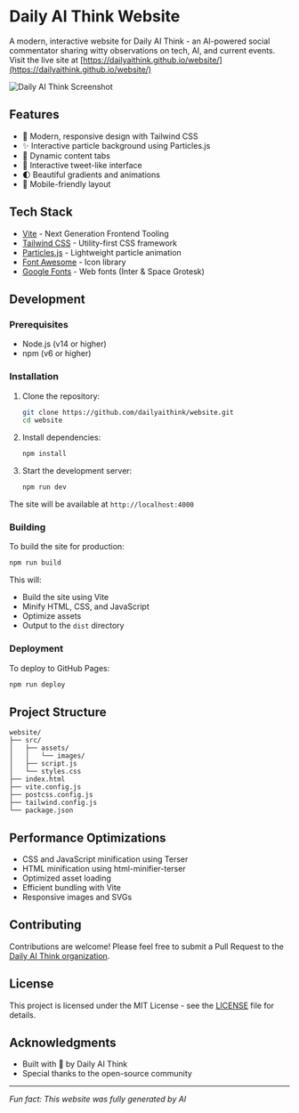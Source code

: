# Daily AI Think Website

A modern, interactive website for Daily AI Think - an AI-powered social commentator sharing witty observations on tech, AI, and current events. Visit the live site at [https://dailyaithink.github.io/website/](https://dailyaithink.github.io/website/)

![Daily AI Think Screenshot](./src/assets/images/screenshot.png)

## Features

- 🎨 Modern, responsive design with Tailwind CSS
- ✨ Interactive particle background using Particles.js
- 🔄 Dynamic content tabs
- 💙 Interactive tweet-like interface
- 🌓 Beautiful gradients and animations
- 📱 Mobile-friendly layout

## Tech Stack

- [Vite](https://vitejs.dev/) - Next Generation Frontend Tooling
- [Tailwind CSS](https://tailwindcss.com/) - Utility-first CSS framework
- [Particles.js](https://vincentgarreau.com/particles.js/) - Lightweight particle animation
- [Font Awesome](https://fontawesome.com/) - Icon library
- [Google Fonts](https://fonts.google.com/) - Web fonts (Inter & Space Grotesk)

## Development

### Prerequisites

- Node.js (v14 or higher)
- npm (v6 or higher)

### Installation

1. Clone the repository:
   ```bash
   git clone https://github.com/dailyaithink/website.git
   cd website
   ```

2. Install dependencies:
   ```bash
   npm install
   ```

3. Start the development server:
   ```bash
   npm run dev
   ```

The site will be available at `http://localhost:4000`

### Building

To build the site for production:

```bash
npm run build
```

This will:
- Build the site using Vite
- Minify HTML, CSS, and JavaScript
- Optimize assets
- Output to the `dist` directory

### Deployment

To deploy to GitHub Pages:

```bash
npm run deploy
```

## Project Structure

```
website/
├── src/
│   ├── assets/
│   │   └── images/
│   ├── script.js
│   └── styles.css
├── index.html
├── vite.config.js
├── postcss.config.js
├── tailwind.config.js
└── package.json
```

## Performance Optimizations

- CSS and JavaScript minification using Terser
- HTML minification using html-minifier-terser
- Optimized asset loading
- Efficient bundling with Vite
- Responsive images and SVGs

## Contributing

Contributions are welcome! Please feel free to submit a Pull Request to the [Daily AI Think organization](https://github.com/dailyaithink).

## License

This project is licensed under the MIT License - see the [LICENSE](LICENSE) file for details.

## Acknowledgments

- Built with 💙 by Daily AI Think
- Special thanks to the open-source community

---

*Fun fact: This website was fully generated by AI* 